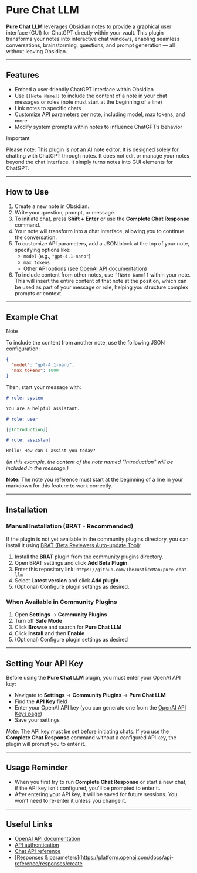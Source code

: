 # Pure Chat LLM

**Pure Chat LLM** leverages Obsidian notes to provide a graphical user interface (GUI) for ChatGPT directly within your vault. This plugin transforms your notes into interactive chat windows, enabling seamless conversations, brainstorming, questions, and prompt generation — all without leaving Obsidian.

---

## Features

-   Embed a user-friendly ChatGPT interface within Obsidian
-   Use `[[Note Name]]` to include the content of a note in your chat messages or roles (note must start at the beginning of a line)
-   Link notes to specific chats
-   Customize API parameters per note, including model, max tokens, and more
-   Modify system prompts within notes to influence ChatGPT’s behavior

> [!IMPORTANT]
> Please note: This plugin is _not_ an AI note editor. It is designed solely for chatting with ChatGPT through notes. It does not edit or manage your notes beyond the chat interface. It simply turns notes into GUI elements for ChatGPT.

---

## How to Use

1. Create a new note in Obsidian.
2. Write your question, prompt, or message.
3. To initiate chat, press **Shift + Enter** or use the **Complete Chat Response** command.
4. Your note will transform into a chat interface, allowing you to continue the conversation.
5. To customize API parameters, add a JSON block at the top of your note, specifying options like:
    - `model` (e.g., `"gpt-4.1-nano"`)
    - `max_tokens`
    - Other API options (see [OpenAI API documentation](https://platform.openai.com/docs/api-reference/create))
6. To include content from other notes, use `[[Note Name]]` within your note. This will insert the entire content of that note at the position, which can be used as part of your message or role, helping you structure complex prompts or context.

---

## Example Chat

> [!NOTE]
> To include the content from another note, use the following JSON configuration:
>
> ```json
> {
> 	"model": "gpt-4.1-nano",
> 	"max_tokens": 1000
> }
> ```
>
> Then, start your message with:
>
> ```markdown
> # role: system
>
> You are a helpful assistant.
>
> # role: user
>
> [[Introduction]]
>
> # role: assistant
>
> Hello! How can I assist you today?
> ```
>
> _(In this example, the content of the note named "Introduction" will be included in the message.)_
>
> **Note:** The note you reference must start at the beginning of a line in your markdown for this feature to work correctly.

---

## Installation

### Manual Installation (BRAT - Recommended)

If the plugin is not yet available in the community plugins directory, you can install it using [BRAT (Beta Reviewers Auto-update Tool)](https://github.com/TfTHacker/obsidian42-brat):

1. Install the **BRAT** plugin from the community plugins directory.
2. Open BRAT settings and click **Add Beta Plugin**.
3. Enter this repository link: `https://github.com/TheJusticeMan/pure-chat-llm`
4. Select **Latest version** and click **Add plugin**.
5. (Optional) Configure plugin settings as desired.

### When Available in Community Plugins

1. Open **Settings** -> **Community Plugins**
2. Turn off **Safe Mode**
3. Click **Browse** and search for **Pure Chat LLM**
4. Click **Install** and then **Enable**
5. (Optional) Configure plugin settings as desired

---

## Setting Your API Key

Before using the **Pure Chat LLM** plugin, you must enter your OpenAI API key:

-   Navigate to **Settings** -> **Community Plugins** -> **Pure Chat LLM**
-   Find the **API Key** field
-   Enter your OpenAI API key (you can generate one from the [OpenAI API Keys page](https://platform.openai.com/account/api-keys))
-   Save your settings

_Note:_ The API key must be set before initiating chats. If you use the **Complete Chat Response** command without a configured API key, the plugin will prompt you to enter it.

---

## Usage Reminder

-   When you first try to run **Complete Chat Response** or start a new chat, if the API key isn't configured, you'll be prompted to enter it.
-   After entering your API key, it will be saved for future sessions. You won't need to re-enter it unless you change it.

---

## Useful Links

-   [OpenAI API documentation](https://platform.openai.com/docs)
-   [API authentication](https://platform.openai.com/docs/api-reference/authentication)
-   [Chat API reference](https://platform.openai.com/docs/api-reference/chat)
-   [Responses & parameters](https://platform.openai.com/docs/api-reference/responses/create
